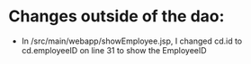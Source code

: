 # Changes outside of the dao:
* In /src/main/webapp/showEmployee.jsp, I changed cd.id to cd.employeeID on line 31 to show the EmployeeID